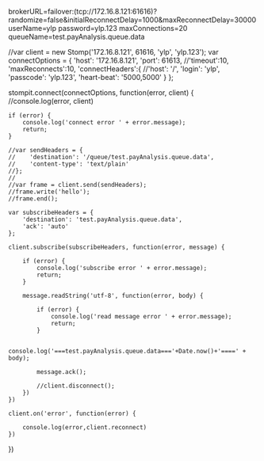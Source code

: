 
 brokerURL=failover\:(tcp\://172.16.8.121\:61616)?randomize\=false&initialReconnectDelay\=1000&maxReconnectDelay\=30000
 userName=ylp
 password=ylp.123
 maxConnections=20
 queueName=test.payAnalysis.queue.data



//var client = new Stomp('172.16.8.121', 61616, 'ylp', 'ylp.123');
var connectOptions = {
    'host': '172.16.8.121',
    'port': 61613,
    //'timeout':10,
    'maxReconnects':10,
    'connectHeaders':{
        //'host': '/',
        'login': 'ylp',
        'passcode': 'ylp.123',
        'heart-beat': '5000,5000'
    }
};

stompit.connect(connectOptions, function(error, client) {
    //console.log(error, client)

    if (error) {
        console.log('connect error ' + error.message);
        return;
    }

    //var sendHeaders = {
    //    'destination': '/queue/test.payAnalysis.queue.data',
    //    'content-type': 'text/plain'
    //};
    //
    //var frame = client.send(sendHeaders);
    //frame.write('hello');
    //frame.end();

    var subscribeHeaders = {
        'destination': 'test.payAnalysis.queue.data',
        'ack': 'auto'
    };

    client.subscribe(subscribeHeaders, function(error, message) {

        if (error) {
            console.log('subscribe error ' + error.message);
            return;
        }

        message.readString('utf-8', function(error, body) {

            if (error) {
                console.log('read message error ' + error.message);
                return;
            }

            console.log('===test.payAnalysis.queue.data==='+Date.now()+'====' + body);

            message.ack();

            //client.disconnect();
        })
    })

    client.on('error', function(error) {

        console.log(error,client.reconnect)
    })
})
